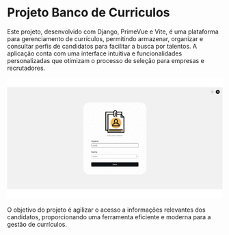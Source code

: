 # Projeto Banco de Curriculos

<p>Este projeto, desenvolvido com Django, PrimeVue e Vite, é uma plataforma para gerenciamento de currículos, permitindo armazenar, organizar e consultar perfis de candidatos para facilitar a busca por talentos. A aplicação conta com uma interface intuitiva e funcionalidades personalizadas que otimizam o processo de seleção para empresas e recrutadores.</p>

![Demonstração do Projeto](./public/demonstracao.gif)

<p>O objetivo do projeto é agilizar o acesso a informações relevantes dos candidatos, proporcionando uma ferramenta eficiente e moderna para a gestão de currículos.</p>
